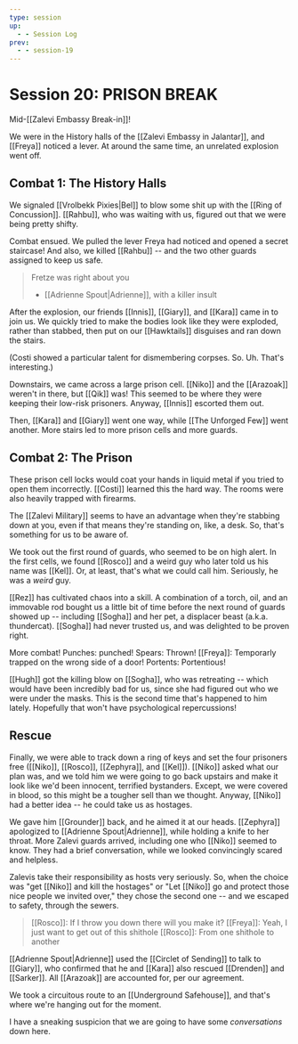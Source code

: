 ```yaml
---
type: session
up:
  - - Session Log
prev:
  - - session-19
---
```


# Session 20: PRISON BREAK
Mid-[[Zalevi Embassy Break-in]]!

We were in the History halls of the [[Zalevi Embassy in Jalantar]], and [[Freya]] noticed a lever. At around the same time, an unrelated explosion went off. 

## Combat 1: The History Halls
We signaled [[Vrolbekk Pixies|Bel]] to blow some shit up with the [[Ring of Concussion]]. [[Rahbu]], who was waiting with us, figured out that we were being pretty shifty. 

Combat ensued. We pulled the lever Freya had noticed and opened a secret staircase! And also, we killed [[Rahbu]] -- and the two other guards assigned to keep us safe. 

> Fretze was right about you
> 
> - [[Adrienne Spout|Adrienne]], with a killer insult

After the explosion, our friends [[Innis]], [[Giary]], and [[Kara]] came in to join us. We quickly tried to make the bodies look like they were exploded, rather than stabbed, then put on our [[Hawktails]] disguises and ran down the stairs.

(Costi showed a particular talent for dismembering corpses. So. Uh. That's interesting.)

Downstairs, we came across a large prison cell. [[Niko]] and the [[Arazoak]] weren't in there, but [[Qik]] was! This seemed to be where they were keeping their low-risk prisoners. Anyway, [[Innis]] escorted them out. 

Then, [[Kara]] and [[Giary]] went one way, while [[The Unforged Few]] went another. More stairs led to more prison cells and more guards.

## Combat 2: The Prison
These prison cell locks would coat your hands in liquid metal if you tried to open them incorrectly. [[Costi]] learned this the hard way. The rooms were also heavily trapped with firearms. 

The [[Zalevi Military]] seems to have an advantage when they're stabbing down at you, even if that means they're standing on, like, a desk. So, that's something for us to be aware of. 

We took out the first round of guards, who seemed to be on high alert. In the first cells, we found [[Rosco]] and a weird guy who later told us his name was [[Kel]]. Or, at least, that's what we could call him. Seriously, he was a *weird* guy. 

[[Rez]] has cultivated chaos into a skill. A combination of a torch, oil, and an immovable rod bought us a little bit of time before the next round of guards showed up -- including [[Sogha]] and her pet, a displacer beast (a.k.a. thundercat). [[Sogha]] had never trusted us, and was delighted to be proven right. 

More combat! Punches: punched! Spears: Thrown! [[Freya]]: Temporarly trapped on the wrong side of a door! Portents: Portentious! 

[[Hugh]] got the killing blow on [[Sogha]], who was retreating -- which would have been incredibly bad for us, since she had figured out who we were under the masks. This is the second time that's happened to him lately. Hopefully that won't have psychological repercussions! 

## Rescue
Finally, we were able to track down a ring of keys and set the four prisoners free ([[Niko]], [[Rosco]], [[Zephyra]], and [[Kel]]). [[Niko]] asked what our plan was, and we told him we were going to go back upstairs and make it look like we'd been innocent, terrified bystanders. Except, we were covered in blood, so this might be a tougher sell than we thought. Anyway, [[Niko]] had a better idea -- he could take us as hostages. 

We gave him [[Grounder]] back, and he aimed it at our heads. [[Zephyra]] apologized to [[Adrienne Spout|Adrienne]], while holding a knife to her throat. More Zalevi guards arrived, including one who [[Niko]] seemed to know. They had a brief conversation, while we looked convincingly scared and helpless. 

Zalevis take their responsibility as hosts very seriously. So, when the choice was "get [[Niko]] and kill the hostages" or "Let [[Niko]] go and protect those nice people we invited over," they chose the second one -- and we escaped to safety, through the sewers.

> [[Rosco]]: If I throw you down there will you make it?
 >[[Freya]]: Yeah, I just want to get out of this shithole
 >[[Rosco]]: From one shithole to another
 >

 [[Adrienne Spout|Adrienne]] used the [[Circlet of Sending]] to talk to [[Giary]], who confirmed that he and [[Kara]] also rescued [[Drenden]] and [[Sarker]]. All [[Arazoak]] are accounted for, per our agreement. 

We took a circuitous route to an [[Underground Safehouse]], and that's where we're hanging out for the moment. 

I have a sneaking suspicion that we are going to have some *conversations* down here.